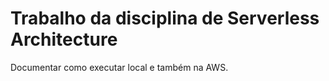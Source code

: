# Trabalho da disciplina de Serverless Architecture

Documentar como executar local e também na AWS.